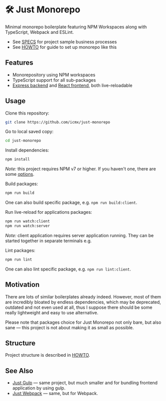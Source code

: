 # 🛠️ Just Monorepo

Minimal monorepo boilerplate featuring NPM Workspaces along with TypeScript, Webpack and ESLint.

  - See [SPECS](SPECS.md) for project sample business processes
  - See [HOWTO](HOWTO.md) for guide to set up monorepo like this

## Features

  - Monorepository using NPM workspaces
  - TypeScript support for all sub-packages
  - [Express backend](packages/server) and [React frontend](packages/client), both live-reloadable

## Usage

Clone this repository:

```sh
git clone https://github.com/icmx/just-monorepo
```

Go to local saved copy:

```sh
cd just-monorepo
```

Install dependencies:

```sh
npm install
```

*Note:* this project requires NPM v7 or higher. If you haven't one, there are some [options](HOWTO.md#note-for-npmv7).

Build packages:

```sh
npm run build
```

One can also build specific package, e.g. `npm run build:client`.

Run live-reload for applications packages:

```sh
npm run watch:client
npm run watch:server
```

*Note:* client application requires server application running. They can be started together in separate terminals e.g.

Lint packages:

```sh
npm run lint
```

One can also lint specific package, e.g. `npm run lint:client`.

## Motivation

There are lots of similar boilerplates already indeed. However, most of them are incredibly bloated by endless dependencies, which may be deprecated, outdated and not even used at all, thus I suppose there should be some really lightweight and easy to use alternative.

Please note that packages choice for Just Monorepo not only bare, but also sane — this project is not about making it as small as possible.

## Structure

Project structure is described in [HOWTO](HOWTO.md).

## See Also

  - [Just Gulp](https://github.com/icmx/just-gulp) — same project, but much smaller and for bundling frontend application by using gulp.
  - [Just Webpack](https://github.com/icmx/just-webpack) — same, but for Webpack.
